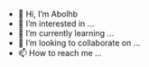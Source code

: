 - 👋 Hi, I’m Abolhb
- 👀 I’m interested in ...
- 🌱 I’m currently learning ...
- 💞️ I’m looking to collaborate on ...
- 📫 How to reach me ...

<!---
876N/876N is a ✨ special ✨ repository because its `README.md` (this file) appears on your GitHub profile.
You can click the Preview link to take a look at your changes.
--->
